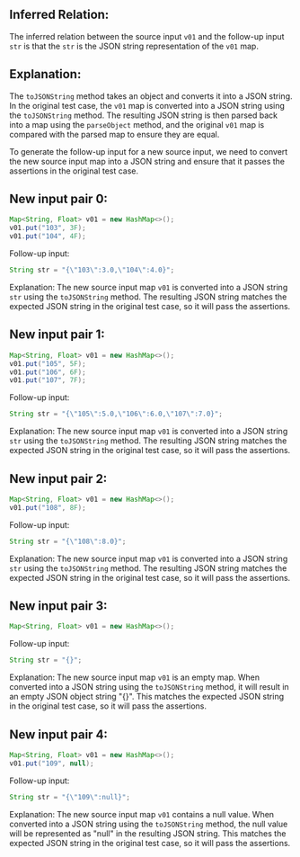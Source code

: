 ## Inferred Relation:
The inferred relation between the source input `v01` and the follow-up input `str` is that the `str` is the JSON string representation of the `v01` map.

## Explanation:
The `toJSONString` method takes an object and converts it into a JSON string. In the original test case, the `v01` map is converted into a JSON string using the `toJSONString` method. The resulting JSON string is then parsed back into a map using the `parseObject` method, and the original `v01` map is compared with the parsed map to ensure they are equal.

To generate the follow-up input for a new source input, we need to convert the new source input map into a JSON string and ensure that it passes the assertions in the original test case.

## New input pair 0:
```java
Map<String, Float> v01 = new HashMap<>();
v01.put("103", 3F);
v01.put("104", 4F);
```
Follow-up input:
```java
String str = "{\"103\":3.0,\"104\":4.0}";
```
Explanation: The new source input map `v01` is converted into a JSON string `str` using the `toJSONString` method. The resulting JSON string matches the expected JSON string in the original test case, so it will pass the assertions.

## New input pair 1:
```java
Map<String, Float> v01 = new HashMap<>();
v01.put("105", 5F);
v01.put("106", 6F);
v01.put("107", 7F);
```
Follow-up input:
```java
String str = "{\"105\":5.0,\"106\":6.0,\"107\":7.0}";
```
Explanation: The new source input map `v01` is converted into a JSON string `str` using the `toJSONString` method. The resulting JSON string matches the expected JSON string in the original test case, so it will pass the assertions.

## New input pair 2:
```java
Map<String, Float> v01 = new HashMap<>();
v01.put("108", 8F);
```
Follow-up input:
```java
String str = "{\"108\":8.0}";
```
Explanation: The new source input map `v01` is converted into a JSON string `str` using the `toJSONString` method. The resulting JSON string matches the expected JSON string in the original test case, so it will pass the assertions.

## New input pair 3:
```java
Map<String, Float> v01 = new HashMap<>();
```
Follow-up input:
```java
String str = "{}";
```
Explanation: The new source input map `v01` is an empty map. When converted into a JSON string using the `toJSONString` method, it will result in an empty JSON object string "{}". This matches the expected JSON string in the original test case, so it will pass the assertions.

## New input pair 4:
```java
Map<String, Float> v01 = new HashMap<>();
v01.put("109", null);
```
Follow-up input:
```java
String str = "{\"109\":null}";
```
Explanation: The new source input map `v01` contains a null value. When converted into a JSON string using the `toJSONString` method, the null value will be represented as "null" in the resulting JSON string. This matches the expected JSON string in the original test case, so it will pass the assertions.